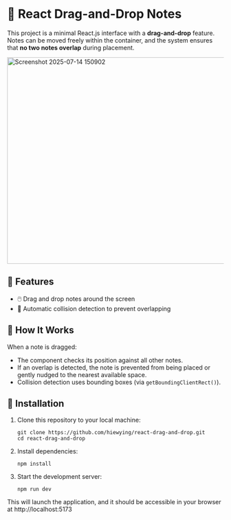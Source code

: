 # 📝 React Drag-and-Drop Notes

This project is a minimal React.js interface with a **drag-and-drop** feature. Notes can be moved freely within the container, and the system ensures that **no two notes overlap** during placement.

<img width="773" height="481" alt="Screenshot 2025-07-14 150902" src="https://github.com/user-attachments/assets/e76b81e6-307d-4561-b21f-433c4b6b1125" />

## 🚀 Features

- 🖱️ Drag and drop notes around the screen
- 📌 Automatic collision detection to prevent overlapping

## 🧠 How It Works

When a note is dragged:
- The component checks its position against all other notes.
- If an overlap is detected, the note is prevented from being placed or gently nudged to the nearest available space.
- Collision detection uses bounding boxes (via `getBoundingClientRect()`).

## 📝 Installation

1. Clone this repository to your local machine:
   ```
   git clone https://github.com/hiewying/react-drag-and-drop.git
   cd react-drag-and-drop
   ```

2. Install dependencies:
   ```
   npm install
   ```

3. Start the development server:
   ```
   npm run dev
   ```

This will launch the application, and it should be accessible in your browser at http://localhost:5173


